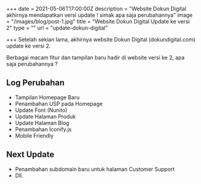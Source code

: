 +++
date = 2021-05-06T17:00:00Z
description = "Website Dokun Digital akhirnya mendapatkan versi update ! simak apa saja perubahannya"
image = "/images/blog/post-1.jpg"
title = "Website Dokun Digital Update ke versi 2"
type = ""
url = "update-dokun-digital"

+++
Setelah sekian lama, akhirnya website Dokun Digital (dokundigital.com) update ke versi 2.

Berbagai macam fitur dan tampilan baru hadir di website versi ke 2, apa saja perubahannya ?

## Log Perubahan

* Tampilan Homepage Baru
* Penambahan USP pada Homepage
* Update Font (Nunito)
* Update Halaman Produk
* Update Halaman Blog
* Penambahan Iconify.js
* Mobile Friendly

## Next Update

* Penambahan subdomain baru untuk halaman Customer Support
* Dll.